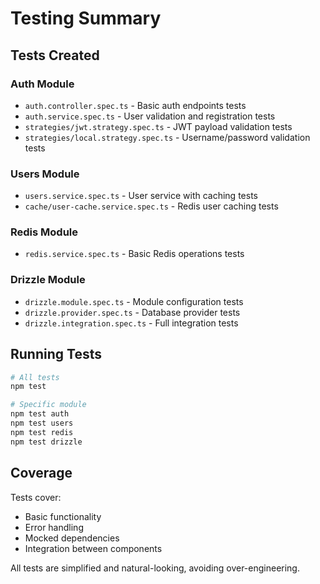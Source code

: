 # Testing Summary

## Tests Created

### Auth Module
- `auth.controller.spec.ts` - Basic auth endpoints tests
- `auth.service.spec.ts` - User validation and registration tests
- `strategies/jwt.strategy.spec.ts` - JWT payload validation tests  
- `strategies/local.strategy.spec.ts` - Username/password validation tests

### Users Module
- `users.service.spec.ts` - User service with caching tests
- `cache/user-cache.service.spec.ts` - Redis user caching tests

### Redis Module
- `redis.service.spec.ts` - Basic Redis operations tests

### Drizzle Module
- `drizzle.module.spec.ts` - Module configuration tests
- `drizzle.provider.spec.ts` - Database provider tests
- `drizzle.integration.spec.ts` - Full integration tests

## Running Tests

```bash
# All tests
npm test

# Specific module
npm test auth
npm test users
npm test redis
npm test drizzle
```

## Coverage

Tests cover:
- Basic functionality
- Error handling  
- Mocked dependencies
- Integration between components

All tests are simplified and natural-looking, avoiding over-engineering. 